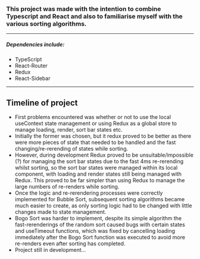 ### This project was made with the intention to combine Typescript and React and also to familiarise myself with the various sorting algorithms.

---

##### Dependencies include:

- TypeScript
- React-Router
- Redux
- React-Sidebar

---

## Timeline of project

- First problems encountered was whether or not to use the local useContext state management or using Redux as a global store to manage loading, render, sort bar states etc.
- Initially the former was chosen, but it redux proved to be better as there were more pieces of state that needed to be handled and the fast changing/re-rerending of states while sorting.
- However, during development Redux proved to be unsuitable/impossible (?) for managing the sort bar states due to the fast 4ms re-rerending whilst sorting, so the sort bar states were managed within its local component, with loading and render states still being managed with Redux. This proved to be far simpler than using Redux to manage the large numbers of re-renders while sorting.
- Once the logic and re-rerendering processes were correctly implemented for Bubble Sort, subsequent sorting algorithms became much easier to create, as only sorting logic had to be changed with little changes made to state management.
- Bogo Sort was harder to implement, despite its simple algorithm the fast-rerenderings of the random sort caused bugs with certain states and useTimeout functions, which was fixed by cancelling loading immediately after the Bogo Sort function was executed to avoid more re-renders even after sorting has completed.
- Project still in development...
